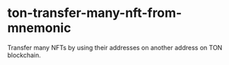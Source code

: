 # ton-transfer-many-nft-from-mnemonic
Transfer many NFTs by using their addresses on another address on TON blockchain.
